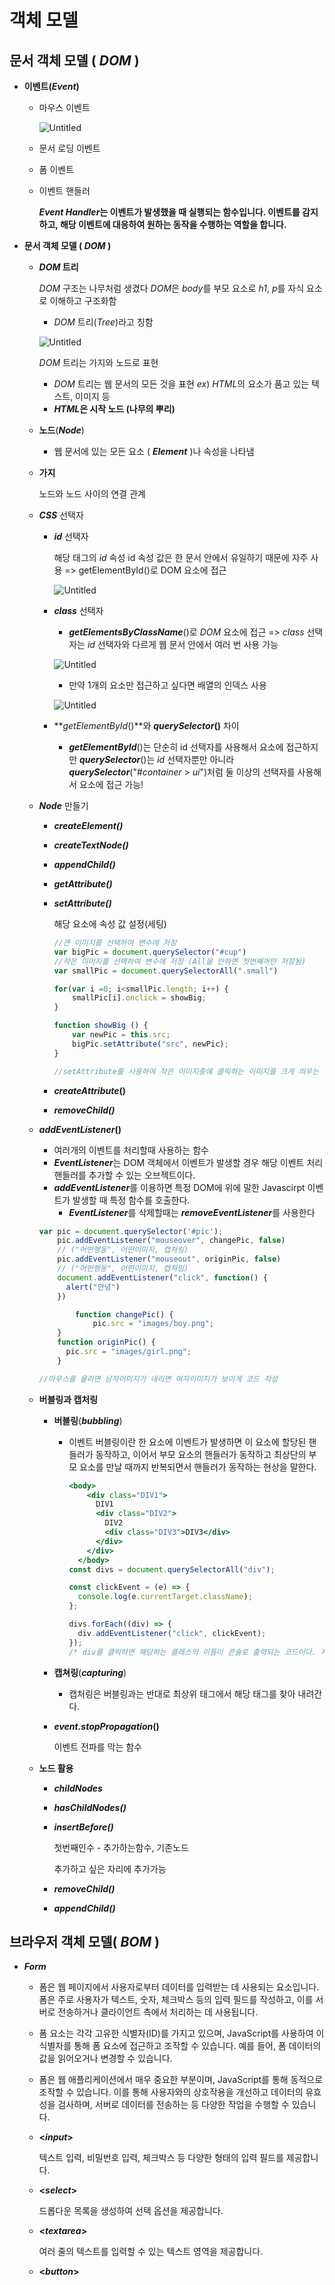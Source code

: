# 객체 모델

## 문서 객체 모델 ( *DOM* )

- **이벤트(*Event*)**
    - 마우스 이벤트
        
        ![Untitled](%E1%84%80%E1%85%A2%E1%86%A8%E1%84%8E%E1%85%A6%20%E1%84%86%E1%85%A9%E1%84%83%E1%85%A6%E1%86%AF%20cb19095e59594ff0a1b52506c0a191a0/Untitled.png)
        
    - 문서 로딩 이벤트
    - 폼 이벤트
    - 이벤트 핸들러
        
        ***Event Handler*는 이벤트가 발생했을 때 실행되는 함수입니다. 이벤트를 감지하고, 해당 이벤트에 대응하여 원하는 동작을 수행하는 역할을 합니다.**
        
- **문서 객체 모델 ( *DOM* )**
    - ***DOM* 트리**
        
        *DOM* 구조는 나무처럼 생겼다
        *DOM*은 *body*를 부모 요소로 *h1*, *p*를 자식 요소로 이해하고 구조화함
        
        - *DOM* 트리(*Tree*)라고 칭함
        
        ![Untitled](%E1%84%80%E1%85%A2%E1%86%A8%E1%84%8E%E1%85%A6%20%E1%84%86%E1%85%A9%E1%84%83%E1%85%A6%E1%86%AF%20cb19095e59594ff0a1b52506c0a191a0/Untitled%201.png)
        
        *DOM* 트리는 가지와 노드로 표현
        
        - *DOM* 트리는 웹 문서의 모든 것을 표현
        *ex*) *HTML*의 요소가 품고 있는 텍스트, 이미지 등
        - ***HTML*은 시작 노드 (나무의 뿌리)**
    - **노드**(***Node***)
        - 웹 문서에 있는 모든 요소 ( ***Element*** )나 속성을 나타냄
    - **가지**
        
        노드와 노드 사이의 연결 관계
        
    - ***CSS*** 선택자
        - ***id*** 선택자
            
            해당 태그의 *id* 속성
            id 속성 값은 한 문서 안에서 유일하기 때문에 자주 사용
            => getElementById()로 DOM 요소에 접근
            
            ![Untitled](%E1%84%80%E1%85%A2%E1%86%A8%E1%84%8E%E1%85%A6%20%E1%84%86%E1%85%A9%E1%84%83%E1%85%A6%E1%86%AF%20cb19095e59594ff0a1b52506c0a191a0/Untitled%202.png)
            
        - ***class*** 선택자
            - ***getElementsByClassName***()로 *DOM* 요소에 접근
            => *class* 선택자는 *id* 선택자와 다르게 웹 문서 안에서 여러 번 사용 가능
            
            ![Untitled](%E1%84%80%E1%85%A2%E1%86%A8%E1%84%8E%E1%85%A6%20%E1%84%86%E1%85%A9%E1%84%83%E1%85%A6%E1%86%AF%20cb19095e59594ff0a1b52506c0a191a0/Untitled%203.png)
            
            - 만약 1개의 요소만 접근하고 싶다면 배열의 인덱스 사용
            
            ![Untitled](%E1%84%80%E1%85%A2%E1%86%A8%E1%84%8E%E1%85%A6%20%E1%84%86%E1%85%A9%E1%84%83%E1%85%A6%E1%86%AF%20cb19095e59594ff0a1b52506c0a191a0/Untitled%204.png)
            
        - ***getElementById*()**와 ***querySelector*()** 차이
            - ***getElementById***()는 단순히 id 선택자를 사용해서 요소에 접근하지만 ***querySelector***()는 *id* 선택자뿐만 아니라 ***querySelector***("#*container* > *ui*")처럼 둘 이상의 선택자를 사용해서 요소에 접근 가능!
    - ***Node*** 만들기
        - ***createElement()***
        - ***createTextNode()***
        - ***appendChild()***
        - ***getAttribute()***
        - ***setAttribute()***
            
            해당 요소에 속성 값 설정(세팅)
            
            ```jsx
            //큰 이미지를 선택하여 변수에 저장
            var bigPic = document.querySelector("#cup")
            //작은 이미지를 선택하여 변수에 저장 (All을 안하면 첫번째꺼만 저장됨)
            var smallPic = document.querySelectorAll(".small")
            
            for(var i =0; i<smallPic.length; i++) {
                smallPic[i].onclick = showBig;
            }
            
            function showBig () {
                var newPic = this.src;
                bigPic.setAttribute("src", newPic);
            }
            
            //setAttribute를 사용하여 작은 이미지중에 클릭하는 이미지를 크게 띄우는 기능코드
            ```
            
        - ***createAttribute*()**
        - ***removeChild()***
    - ***addEventListener*()**
        - 여러개의 이벤트를 처리할때 사용하는 함수
        - ***EventListener***는 DOM 객체에서 이벤트가 발생할 경우 해당 이벤트 처리 핸들러를 추가할 수 있는 오브젝트이다.
        - ***addEventListener***를 이용하면 특정 DOM에 위에 말한 Javascirpt 이벤트가 발생할 때 특정 함수를 호출한다.
            - ***EventListener***를 삭제할때는 ***removeEventListener***를 사용한다
        
        ```jsx
        var pic = document.querySelector('#pic');
            pic.addEventListener("mouseover", changePic, false) 
            // ("어떤행동", 어떤이미지, 캡쳐링)
            pic.addEventListener("mouseout", originPic, false)
            // ("어떤행동", 어떤이미지, 캡쳐링)
            document.addEventListener("click", function() {
              alert("안녕")
            })
        
        		function changePic() {			
        			pic.src = "images/boy.png";
            }
            function originPic() {
              pic.src = "images/girl.png";
            }
        
        //마우스를 올리면 남자이미지가 내리면 여자이미지가 보이게 코드 작성
        ```
        
    - ****버블링과 캡처링****
        - **버블링**(***bubbling***)
            - 이벤트 버블링이란 한 요소에 이벤트가 발생하면 이 요소에 할당된 핸들러가 동작하고, 이어서 부모 요소의 핸들러가 동작하고 최상단의 부모 요소를 만날 때까지 반복되면서 핸들러가 동작하는 현상을 말한다.
                
                ```jsx
                <body>
                    <div class="DIV1">
                      DIV1
                      <div class="DIV2">
                        DIV2
                        <div class="DIV3">DIV3</div>
                      </div>
                    </div>
                  </body>
                const divs = document.querySelectorAll("div");
                
                const clickEvent = (e) => {
                  console.log(e.currentTarget.className);
                };
                
                divs.forEach((div) => {
                  div.addEventListener("click", clickEvent);
                });
                /* div를 클릭하면 해당하는 클래스의 이름이 콘솔로 출력되는 코드이다. 자바스크립트는 기본적으로 버블링이 발생하기 때문에 <div class="DIV3">DIV3</div>를 클릭한다면 콘솔에는 DIV3, DIV2, DIV1이 순서대로 출력이 될 것이다. */
                ```
                
        - **캡쳐링**(***capturing***)
            - 캡처링은 버블링과는 반대로 최상위 태그에서 해당 태그를 찾아 내려간다.
        - ***event.stopPropagation*()**
            
            이벤트 전파를 막는 함수
            
        
    - **노드 활용**
        - ***childNodes***
        - ***hasChildNodes()***
        - ***insertBefore()***
            
            첫번째인수 - 추가하는함수, 기존노드
            
            추가하고 싶은 자리에 추가가능
            
        - ***removeChild()***
        - ***appendChild()***
        

## 브라우저 객체 모델( *BOM* )

- ***Form***
    - 폼은 웹 페이지에서 사용자로부터 데이터를 입력받는 데 사용되는 요소입니다. 폼은 주로 사용자가 텍스트, 숫자, 체크박스 등의 입력 필드를 작성하고, 이를 서버로 전송하거나 클라이언트 측에서 처리하는 데 사용됩니다.
    - 폼 요소는 각각 고유한 식별자(ID)를 가지고 있으며, JavaScript를 사용하여 이 식별자를 통해 폼 요소에 접근하고 조작할 수 있습니다. 예를 들어, 폼 데이터의 값을 읽어오거나 변경할 수 있습니다.
    - 폼은 웹 애플리케이션에서 매우 중요한 부분이며, JavaScript를 통해 동적으로 조작할 수 있습니다. 이를 통해 사용자와의 상호작용을 개선하고 데이터의 유효성을 검사하며, 서버로 데이터를 전송하는 등 다양한 작업을 수행할 수 있습니다.
    - **<*input*>**
        
        텍스트 입력, 비밀번호 입력, 체크박스 등 다양한 형태의 입력 필드를 제공합니다.
        
    - **<*select*>**
        
        드롭다운 목록을 생성하여 선택 옵션을 제공합니다.
        
    - **<*textarea*>**
        
        여러 줄의 텍스트를 입력할 수 있는 텍스트 영역을 제공합니다.
        
    - **<*button*>**
